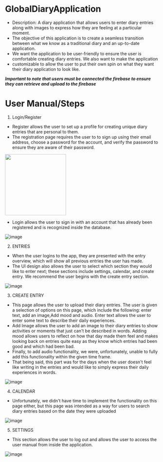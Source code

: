 # GlobalDiaryApplication

- Description: A diary application that allows users to enter diary entries along with images to express how they are feeling at a particular moment.
- The objective of this application is to create a seamless transition between what we know as a traditional diary and an up-to-date application.
-  We want the application to be user-friendly to ensure the user is comfortable creating diary entries. We also want to make the application
- customizable to allow the user to put their own spin on what they want their diary application to look like.

***Important to note that users must be connected the firebase to ensure they can retrieve and upload to the firebase***

# User Manual/Steps

1. Login/Register
- Register allows the user to set up a profile for creating unique diary entries that are personal to them. 
- The registration page requires the user to to sign up using their email address, choose a password for the account, and verify the password to ensure they are aware of their password.

<img src="https://user-images.githubusercontent.com/98556622/234918755-ddcb8173-89fb-445b-8be3-b34c5cbdc08f.png" width="200" />


- Login allows the user to sign in with an account that has already been registered and is recognized inside the database.

![image](https://user-images.githubusercontent.com/98556622/234918686-883c0227-5bbe-4e88-aa82-31950edda0be.png)


2. ENTRIES
- When the user logins to the app, they are presented with the entry overview, which will show all previous entries the user has made. 
- The UI design also allows the user to select which section they would like to enter next; these sections include settings, calendar, and create entry. We recommend  the user begins with the create entry section.

![image](https://user-images.githubusercontent.com/98556622/234918213-fcf9ca42-7032-46b7-a6ac-e66c6c7f1f7e.png)


3. CREATE ENTRY
- This page allows the user to upload their diary entries. The user is given a selection of options on this page, which include the following: enter text, add an image,Add mood and audio. Enter text allows the user to enter some text to describe their daily experiences. 
- Add Image allows the user to add an image to their diary entries to show activities or moments that just can't be described in words. Adding mood allows users to reflect on how that day made them feel and makes looking back on entries quite easy as they know which entries had been good and which had been bad.
- Finally, to add audio functionality, we were, unfortunately, unable to fully add this functionality within the given time frame.
- That being said, this part was for the days when the user doesn't feel like writing in the entries and would like to simply express their daily experiences in words.

![image](https://user-images.githubusercontent.com/98556622/234918455-3e38403b-1ac1-408d-888d-f2f4b92ee678.png)

4. CALENDAR
- Unfortunately, we didn't have time to implement the functionality on this page either, but this page was intended as a way for users to search diary entries based on the date they were uploaded

![image](https://user-images.githubusercontent.com/98556622/234918605-3049cc0e-9c28-42cb-90be-c0e012ae43e1.png)


5. SETTINGS
- This section allows the user to log out and allows the user to access the user manual from inside the application.

![image](https://user-images.githubusercontent.com/98556622/234918520-61385de4-e2cf-4d33-9513-96829fc19110.png)
